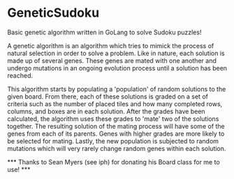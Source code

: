 # GeneticSudoku
Basic genetic algorithm written in GoLang to solve Sudoku puzzles!

A genetic algorithm is an algorithm which tries to mimick the process of natural selection in order to solve a problem. Like in nature, each solution is made up of several genes. These genes are mated with one another and undergo mutations in an ongoing evolution process until a solution has been reached.

This algorithm starts by populating a 'population' of random solutions to the given board. From there, each of these solutions is graded on a set of criteria such as the number of placed tiles and how many completed rows, columns, and boxes are in each solution. After the grades have been calculated, the algorithm uses these grades to 'mate' two of the solutions together. The resulting solution of the mating process will have some of the genes from each of its parents. Genes with higher grades are more likely to be selected for mating. Lastly, the new population is subjected to random mutations which will very rarely change random genes within each solution.

*** Thanks to Sean Myers (see iph) for donating his Board class for me to use! ***
